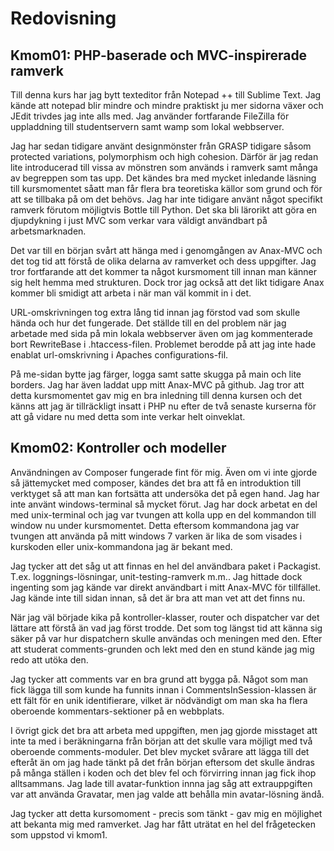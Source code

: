 Redovisning
=============================

Kmom01: PHP-baserade och MVC-inspirerade ramverk
-----------------------------
Till denna kurs har jag bytt texteditor från Notepad ++ till Sublime Text. Jag kände att notepad blir mindre och mindre praktiskt ju mer sidorna växer och JEdit trivdes jag inte alls med. Jag använder fortfarande FileZilla för uppladdning till studentservern samt wamp som lokal webbserver.

Jag har sedan tidigare använt designmönster från GRASP tidigare såsom protected variations, polymorphism och high cohesion. Därför är jag redan lite introducerad till vissa av mönstren som används i ramverk samt många av begreppen som tas upp. Det kändes bra med mycket inledande läsning till kursmomentet såatt man får flera bra teoretiska källor som grund och för att se tillbaka på om det behövs. Jag har inte tidigare använt något specifikt ramverk förutom möjligtvis Bottle till Python. Det ska bli lärorikt att göra en djupdykning i just MVC som verkar vara väldigt användbart på arbetsmarknaden.

Det var till en början svårt att hänga med i genomgången av Anax-MVC och det tog tid att förstå de olika delarna av ramverket och dess uppgifter. Jag tror fortfarande att det kommer ta något kursmoment till innan man känner sig helt hemma med strukturen. Dock tror jag också att det likt tidigare Anax kommer bli smidigt att arbeta i när man väl kommit in i det. 

URL-omskrivningen tog extra lång tid innan jag förstod vad som skulle hända och hur det fungerade. Det ställde till en del problem när jag arbetade med sida på min lokala webbserver även om jag kommenterade bort RewriteBase i .htaccess-filen. Problemet berodde på att jag inte hade enablat url-omskrivning i Apaches configurations-fil.

På me-sidan bytte jag färger, logga samt satte skugga på main och lite borders. Jag har även laddat upp mitt Anax-MVC på github. Jag tror att detta kursmomentet gav mig en bra inledning till denna kursen och det känns att jag är tillräckligt insatt i PHP nu efter de två senaste kurserna för att gå vidare nu med detta som inte verkar helt oinveklat.

Kmom02: Kontroller och modeller
--------------------------------
Användningen av Composer fungerade fint för mig. Även om vi inte gjorde så jättemycket med composer, kändes det bra att få en introduktion till verktyget så att man kan fortsätta att undersöka det på egen hand. Jag har inte använt windows-terminal så mycket förut. Jag har dock arbetat en del med unix-terminal och jag var tvungen att kolla upp en del kommandon till window nu under kursmomentet. Detta eftersom kommandona jag var tvungen att använda på mitt windows 7 varken är lika de som visades i kurskoden eller unix-kommandona jag är bekant med.

Jag tycker att det såg ut att finnas en hel del användbara paket i Packagist. T.ex. loggnings-lösningar, unit-testing-ramverk m.m.. Jag hittade dock ingenting som jag kände var direkt användbart i mitt Anax-MVC för tillfället. Jag kände inte till sidan innan, så det är bra att man vet att det finns nu.

När jag väl började kika på kontroller-klasser, router och dispatcher var det lättare att förstå än vad jag först trodde. Det som tog längst tid att känna sig säker på var hur dispatchern skulle användas och meningen med den. Efter att studerat comments-grunden och lekt med den en stund kände jag mig redo att utöka den.

Jag tycker att comments var en bra grund att bygga på. Något som man fick lägga till som kunde ha funnits innan i CommentsInSession-klassen är ett fält för en unik identifierare, vilket är nödvändigt om man ska ha flera oberoende kommentars-sektioner på en webbplats.

I övrigt gick det bra att arbeta med uppgiften, men jag gjorde misstaget att inte ta med i beräkningarna från början att det skulle vara möjligt med två oberoende comments-moduler. Det blev mycket svårare att lägga till det efteråt än om jag hade tänkt på det från början eftersom det skulle ändras på många ställen i koden och det blev fel och förvirring innan jag fick ihop alltsammans. Jag lade till avatar-funktion innna jag såg att extrauppgiften var att använda Gravatar, men jag valde att behålla min avatar-lösning ändå.

Jag tycker att detta kursomoment - precis som tänkt - gav mig en möjlighet att bekanta mig med ramverket. Jag har fått uträtat en hel del frågetecken som uppstod vi kmom1. 